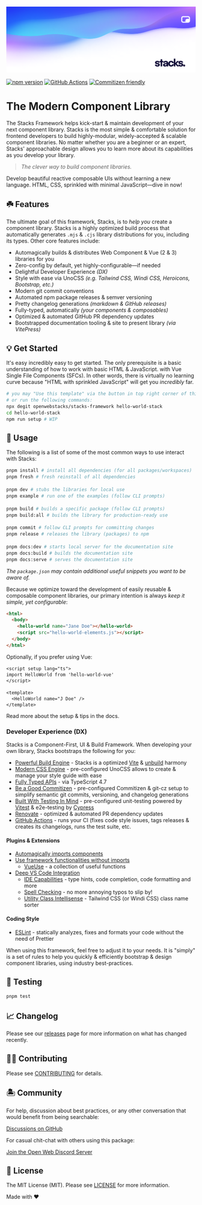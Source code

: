 <p align="center"><img src=".github/art/social.png" alt="Social Card of Stacks"></p>

[![npm version][npm-version-src]][npm-version-href]
[![GitHub Actions][github-actions-src]][github-actions-href]
[![Commitizen friendly](https://img.shields.io/badge/commitizen-friendly-brightgreen.svg)](http://commitizen.github.io/cz-cli/)
<!-- [![npm downloads][npm-downloads-src]][npm-downloads-href] -->
<!-- [![Codecov][codecov-src]][codecov-href] -->

# The Modern Component Library

The Stacks Framework helps kick-start & maintain development of your next component library. Stacks is the most simple & comfortable solution for frontend developers to build highly-modular, widely-accepted & scalable component libraries. No matter whether you are a beginner or an expert, Stacks' approachable design allows you to learn more about its capabilities as you develop your library.

> _The clever way to build component libraries._

Develop beautiful reactive composable UIs without learning a new language. HTML, CSS, sprinkled with minimal JavaScript—dive in now!

## ☘️ Features

The ultimate goal of this framework, Stacks, is to _help you_ create a component library. Stacks is a highly optimized build process that automatically generates `.mjs` & `.cjs` library distributions for you, including its types. Other core features include:

- Automagically builds & distributes Web Component & Vue (2 & 3) libraries for you
- Zero-config by default, yet highly-configurable—if needed
- Delightful Developer Experience _(DX)_
- Style with ease via UnoCSS _(e.g. Tailwind CSS, Windi CSS, Heroicons, Bootstrap, etc.)_
- Modern git commit conventions
- Automated npm package releases & semver versioning
- Pretty changelog generations _(markdown & GitHub releases)_
- Fully-typed, automatically _(your components & composables)_
- Optimized & automated GitHub PR dependency updates
- Bootstrapped documentation tooling & site to present library _(via VitePress)_

## 💡 Get Started

It's easy incredibly easy to get started. The only prerequisite is a basic understanding of how to work with basic HTML & JavaScript. with Vue Single File Components (SFCs). In other words, there is virtually no learning curve because "HTML with sprinkled JavaScript" will get you _incredibly_ far.

```bash
# you may "Use this template" via the button in top right corner of this page
# or run the following commands:
npx degit openwebstacks/stacks-framework hello-world-stack
cd hello-world-stack
npm run setup # WIP
```

## 🤖 Usage

The following is a list of some of the most common ways to use interact with Stacks:

```bash
pnpm install # install all dependencies (for all packages/workspaces)
pnpm fresh # fresh reinstall of all dependencies

pnpm dev # stubs the libraries for local use
pnpm example # run one of the examples (follow CLI prompts)

pnpm build # builds a specific package (follow CLI prompts)
pnpm build:all # builds the library for production-ready use

pnpm commit # follow CLI prompts for committing changes
pnpm release # releases the library (packages) to npm

pnpm docs:dev # starts local server for the documentation site
pnpm docs:build # builds the documentation site
pnpm docs:serve # serves the documentation site
```

_The `package.json` may contain additional useful snippets you want to be aware of._

Because we optimize toward the development of easily reusable & composable component libraries, our primary intention is always _keep it simple, yet configurable_:

```html
<html>
  <body>
    <hello-world name="Jane Doe"></hello-world>
    <script src="hello-world-elements.js"></script>
  </body>
</html>
```

Optionally, if you prefer using Vue:

```vue
<script setup lang="ts">
import HelloWorld from 'hello-world-vue'
</script>

<template>
  <HelloWorld name="J Doe" />
</template>
```

Read more about the setup & tips in the docs.

### Developer Experience (DX)

Stacks is a Component-First, UI & Build Framework. When developing your own library, Stacks bootstraps the following for you:

- [Powerful Build Engine](https://github.com/openwebstacks/stacks-framework/tree/main/.stacks/builds) - Stacks is a optimized [Vite](https://vitejs.dev/) & [unbuild](https://github.com/unjs/unbuild) harmony
- [Modern CSS Engine](https://github.com/unocss/unocss) - pre-configured UnoCSS allows to create & manage your style guide with ease
- [Fully Typed APIs](https://www.typescriptlang.org/) - via TypeScript 4.7
- [Be a Good Commitizen](https://www.npmjs.com/package/git-cz) - pre-configured Commitizen & git-cz setup to simplify semantic git commits, versioning, and changelog generations
- [Built With Testing In Mind](https://github.com/vitest-dev/vitest) - pre-configured unit-testing powered by [Vitest](https://github.com/vitest-dev/vitest) & e2e-testing by [Cypress](https://cypress.io/)
- [Renovate](https://renovatebot.com/) - optimized & automated PR dependency updates
- [GitHub Actions](https://github.com/features/actions) - runs your CI (fixes code style issues, tags releases & creates its changelogs, runs the test suite, etc.

#### Plugins & Extensions

- [Automagically imports components](https://github.com/antfu/unplugin-vue-components)
- [Use framework functionalities without imports](https://github.com/antfu/unplugin-auto-import)
  - [VueUse](https://github.com/antfu/vueuse) - a collection of useful functions
- [Deep VS Code Integration](./.vscode/extensions.json)
  - [IDE Capabilities](https://marketplace.visualstudio.com/items?itemName=vue.volar) - type hints, code completion, code formatting and more
  - [Spell Checking](https://marketplace.visualstudio.com/items?itemName=streetsidesoftware.code-spell-checker) - no more annoying typos to slip by!
  - [Utility Class Intellisense](https://marketplace.visualstudio.com/items?itemName=voorjaar.windicss-intellisense) - Tailwind CSS (or Windi CSS) class name sorter

#### Coding Style

- [ESLint](https://eslint.org/) - statically analyzes, fixes and formats your code without the need of Prettier

When using this framework, feel free to adjust it to your needs. It is "simply" is a set of rules to help you quickly & efficiently bootstrap & design component libraries, using industry best-practices.

## 🧪 Testing

```bash
pnpm test
```

## 📈 Changelog

Please see our [releases](https://github.com/openwebstacks/stacks-framework/releases) page for more information on what has changed recently.

## 💪🏼 Contributing

Please see [CONTRIBUTING](.github/CONTRIBUTING.md) for details.

## 🏝 Community

For help, discussion about best practices, or any other conversation that would benefit from being searchable:

[Discussions on GitHub](https://github.com/openwebstacks/stacks-framework/discussions)

For casual chit-chat with others using this package:

[Join the Open Web Discord Server](https://discord.ow3.org)

## 📄 License

The MIT License (MIT). Please see [LICENSE](LICENSE.md) for more information.

Made with ❤️

<!-- Badges -->
[npm-version-src]: https://img.shields.io/npm/v/@ow3/hello-world-vue?style=flat-square
[npm-version-href]: https://npmjs.com/package/@ow3/hello-world-vue

[npm-downloads-src]: https://img.shields.io/npm/dm/@ow3/hello-world-vue?style=flat-square
[npm-downloads-href]: https://npmjs.com/package/@ow3/hello-world-vue

[github-actions-src]: https://img.shields.io/github/workflow/status/openwebstacks/stacks-framework/CI/main?style=flat-square
[github-actions-href]: https://github.com/openwebstacks/stacks-framework/actions?query=workflow%3Aci

<!-- [codecov-src]: https://img.shields.io/codecov/c/gh/openwebstacks/stacks-framework/main?style=flat-square
[codecov-href]: https://codecov.io/gh/openwebstacks/stacks-framework -->
